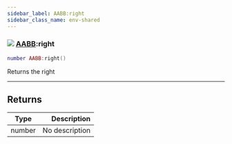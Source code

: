 ```yaml
---
sidebar_label: AABB:right
sidebar_class_name: env-shared
---
```


### ![](/img/wiki/shared.png) [AABB](../aabb/README.md):right

```lua
number AABB:right()
```

Returns the right<br/>

-----------------
## Returns

| Type   | Description |
| ------ | ----------: |
| number | No description |
